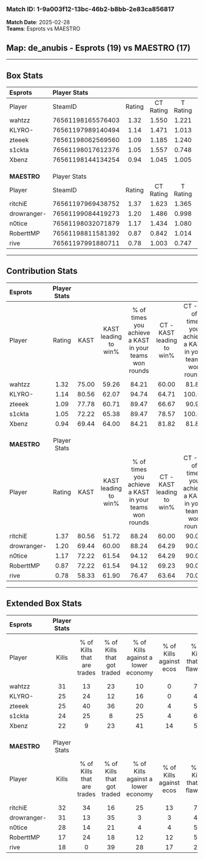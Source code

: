 ### Match ID: 1-9a003f12-13bc-46b2-b8bb-2e83ca856817  
**Match Date**: 2025-02-28  
**Teams**: Esprots vs MAESTRO  

## **Map**: de_anubis - Esprots (19) vs MAESTRO (17)  
---  

## Box Stats  

| **Esprots** | Player Stats      |        |           |          |       |      |       |         |        |      |     |
| :- | :- | :-: | :-: | :-: | :-: | :-: | :-: | :-: | :-: | :-: | :-: |
| Player      | SteamID           | Rating | CT Rating | T Rating | KAST  | ADR  | Kills | Assists | Deaths | K/D  | HS% |
| wahtzz      | 76561198165576403 |  1.32  |   1.550   |  1.221   | 75.00 | 89.8 |  31   |    9    |   23   | 1.35 | 67  |
| KLYRO-      | 76561197989140494 |  1.14  |   1.471   |  1.013   | 80.56 | 77.8 |  25   |   14    |   27   | 0.93 | 44  |
| zteeek      | 76561198062569560 |  1.09  |   1.185   |  1.240   | 77.78 | 69.7 |  25   |    9    |   26   | 0.96 | 52  |
| s1ckta      | 76561198017612376 |  1.05  |   1.557   |  0.748   | 72.22 | 66.1 |  24   |   10    |   24   | 1.00 | 45  |
| Xbenz       | 76561198144134254 |  0.94  |   1.045   |  1.005   | 69.44 | 67.3 |  22   |    6    |   26   | 0.85 | 45  |
|             |                   |        |           |          |       |      |       |         |        |      |     |
|             |                   |        |           |          |       |      |       |         |        |      |     |
|             |                   |        |           |          |       |      |       |         |        |      |     |
| **MAESTRO** | Player Stats      |        |           |          |       |      |       |         |        |      |     |
| Player      | SteamID           | Rating | CT Rating | T Rating | KAST  | ADR  | Kills | Assists | Deaths | K/D  | HS% |
| ritchiE     | 76561197969438752 |  1.37  |   1.623   |  1.365   | 80.56 | 90.9 |  32   |   12    |   25   | 1.28 | 43  |
| drowranger- | 76561199084419273 |  1.20  |   1.486   |  0.998   | 69.44 | 84.3 |  31   |    5    |   27   | 1.15 | 48  |
| n0tice      | 76561198032071879 |  1.17  |   1.434   |  1.080   | 72.22 | 84.1 |  28   |    8    |   26   | 1.08 | 57  |
| RoberttMP   | 76561198811581392 |  0.87  |   0.842   |  1.014   | 72.22 | 50.1 |  17   |    8    |   21   | 0.81 | 58  |
| rive        | 76561197991880711 |  0.78  |   1.003   |  0.747   | 58.33 | 77.3 |  18   |   11    |   28   | 0.64 | 33  |
---  

## Contribution Stats  

| **Esprots** | Player Stats |       |                      |                                                        |                           |                                                             |                          |                                                            |
| :- | :-: | :-: | :-: | :-: | :-: | :-: | :-: | :-: |
| Player      |    Rating    | KAST  | KAST leading to win% | % of times you achieve a KAST in your teams won rounds | CT - KAST leading to win% | CT - % of times you achieve a KAST in your teams won rounds | T - KAST leading to win% | T - % of times you achieve a KAST in your teams won rounds |
| wahtzz      |     1.32     | 75.00 |        59.26         |                         84.21                          |           60.00           |                            81.82                            |          58.33           |                           87.50                            |
| KLYRO-      |     1.14     | 80.56 |        62.07         |                         94.74                          |           64.71           |                           100.00                            |          58.33           |                           87.50                            |
| zteeek      |     1.09     | 77.78 |        60.71         |                         89.47                          |           66.67           |                            90.91                            |          53.85           |                           87.50                            |
| s1ckta      |     1.05     | 72.22 |        65.38         |                         89.47                          |           78.57           |                           100.00                            |          50.00           |                           75.00                            |
| Xbenz       |     0.94     | 69.44 |        64.00         |                         84.21                          |           81.82           |                            81.82                            |          50.00           |                           87.50                            |
|             |              |       |                      |                                                        |                           |                                                             |                          |                                                            |
|             |              |       |                      |                                                        |                           |                                                             |                          |                                                            |
|             |              |       |                      |                                                        |                           |                                                             |                          |                                                            |
| **MAESTRO** | Player Stats |       |                      |                                                        |                           |                                                             |                          |                                                            |
| Player      |    Rating    | KAST  | KAST leading to win% | % of times you achieve a KAST in your teams won rounds | CT - KAST leading to win% | CT - % of times you achieve a KAST in your teams won rounds | T - KAST leading to win% | T - % of times you achieve a KAST in your teams won rounds |
| ritchiE     |     1.37     | 80.56 |        51.72         |                         88.24                          |           60.00           |                            90.00                            |          42.86           |                           85.71                            |
| drowranger- |     1.20     | 69.44 |        60.00         |                         88.24                          |           64.29           |                            90.00                            |          54.55           |                           85.71                            |
| n0tice      |     1.17     | 72.22 |        61.54         |                         94.12                          |           64.29           |                            90.00                            |          58.33           |                           100.00                           |
| RoberttMP   |     0.87     | 72.22 |        61.54         |                         94.12                          |           69.23           |                            90.00                            |          53.85           |                           100.00                           |
| rive        |     0.78     | 58.33 |        61.90         |                         76.47                          |           63.64           |                            70.00                            |          60.00           |                           85.71                            |
---  

## Extended Box Stats  

| **Esprots** | Player Stats |                            |                            |                                    |                         |                              |                                 |        |                             |                                     |                          |                               |                            |
| :- | :-: | :-: | :-: | :-: | :-: | :-: | :-: | :-: | :-: | :-: | :-: | :-: | :-: |
| Player      |    Kills     | % of Kills that are trades | % of Kills that got traded | % of Kills against a lower economy | % of Kills against ecos | % of Kills that are flawless | % of Kills that are close duels | Deaths | % of Deaths that get traded | % of Deaths against a lower economy | % of Deaths against ecos | % of Deaths that are flawless | % of Deaths that are close |
| wahtzz      |      31      |             13             |             23             |                 10                 |            0            |              71              |                6                |   23   |             22              |                 26                  |            4             |              57               |             0              |
| KLYRO-      |      25      |             24             |             12             |                 16                 |            0            |              44              |               12                |   27   |             26              |                 22                  |            4             |              63               |             11             |
| zteeek      |      25      |             40             |             36             |                 20                 |            4            |              52              |               12                |   26   |             31              |                 19                  |            0             |              58               |             4              |
| s1ckta      |      24      |             25             |             8              |                 25                 |            4            |              63              |                0                |   24   |             29              |                 25                  |            0             |              63               |             0              |
| Xbenz       |      22      |             9              |             23             |                 41                 |           14            |              55              |                9                |   26   |             19              |                 19                  |            4             |              31               |             12             |
|             |              |                            |                            |                                    |                         |                              |                                 |        |                             |                                     |                          |                               |                            |
|             |              |                            |                            |                                    |                         |                              |                                 |        |                             |                                     |                          |                               |                            |
|             |              |                            |                            |                                    |                         |                              |                                 |        |                             |                                     |                          |                               |                            |
| **MAESTRO** | Player Stats |                            |                            |                                    |                         |                              |                                 |        |                             |                                     |                          |                               |                            |
| Player      |    Kills     | % of Kills that are trades | % of Kills that got traded | % of Kills against a lower economy | % of Kills against ecos | % of Kills that are flawless | % of Kills that are close duels | Deaths | % of Deaths that get traded | % of Deaths against a lower economy | % of Deaths against ecos | % of Deaths that are flawless | % of Deaths that are close |
| ritchiE     |      32      |             34             |             16             |                 25                 |           13            |              72              |                0                |   25   |             28              |                 12                  |            8             |              52               |             12             |
| drowranger- |      31      |             13             |             35             |                 3                  |            3            |              45              |               10                |   27   |             11              |                 15                  |            11            |              67               |             4              |
| n0tice      |      28      |             14             |             21             |                 4                  |            4            |              54              |                4                |   26   |             23              |                 12                  |            4             |              65               |             8              |
| RoberttMP   |      17      |             24             |             18             |                 12                 |           12            |              59              |                6                |   21   |             19              |                 10                  |            5             |              62               |             0              |
| rive        |      18      |             0              |             39             |                 28                 |           17            |              28              |               11                |   28   |             21              |                 11                  |            7             |              43               |             14             |
